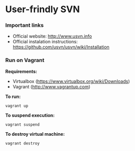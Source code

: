 User-frindly SVN
================

### Important links
 * Official website: http://www.usvn.info
 * Official instalation instructions: https://github.com/usvn/usvn/wiki/Installation

### Run on Vagrant

**Requirements:**
 * Virtualbox (https://www.virtualbox.org/wiki/Downloads)
 * Vagrant (http://www.vagrantup.com)

**To run:**
```shell
vagrant up
```

**To suspend execution:**
```shell
vagrant suspend
```

**To destroy virtual machine:**
```shell
vagrant destroy
```
